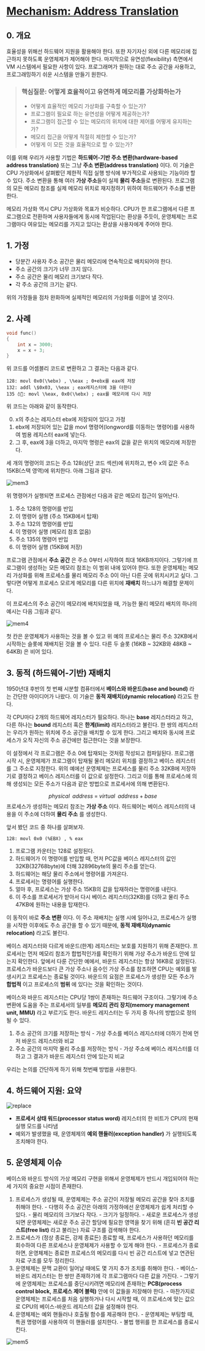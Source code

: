 # [Mechanism: Address Translation](https://pages.cs.wisc.edu/~remzi/OSTEP/Korean/15-vm-mechanism.pdf)

## 0. 개요

효율성을 위해선 하드웨어 지원을 활용해야 한다. 또한 자기자신 외에 다른 메모리에 접근하지 못하도록 운영체제가 제어해야 한다. 마지막으로 유연성(flexibility) 측면에서 VM 시스템에서 필요한 사항이 있다. 프로그래머가 원하는 대로 주소 공간을 사용하고, 프로그래밍하기 쉬운 시스템을 만들기 원한다.

> ### 핵심질문: 어떻게 효율적이고 유연하게 메모리를 가상화하는가
> - 어떻게 효율적인 메모리 가상화를 구축할 수 있는가?
> - 프로그램이 필요로 하는 유연성을 어떻게 제공하는가?
> - 프로그램이 접근할 수 있는 메모리의 위치에 대한 제어를 어떻게 유지하는가?
> - 메모리 접근을 어떻게 적절히 제한할 수 있는가?
> - 어떻게 이 모든 것을 효율적으로 할 수 있는가?

이를 위해 우리가 사용할 기법은 **하드웨어-기반 주소 변환(hardware-based address translation)** 또는 그냥 **주소 변환(address translation)** 이다. 이 기술은 CPU 가상화에서 살펴봤던 제한적 직접 실행 방식에 부가적으로 사용되는 기능이라 할 수 있다. 주소 변환을 통해 여러 **가상 주소**들이 실제 **물리 주소**들로 변환된다. 프로그램의 모든 메모리 참조를 실제 메모리 위치로 재지정하기 위하여 하드웨어가 주소를 변환한다.

메모리 가상화 역시 CPU 가상화와 목표가 비슷하다. CPU가 한 프로그램에서 다른 프로그램으로 전환하며 사용자들에게 동시에 작업된다는 환상을 주듯이, 운영체제는 프로그램마다 여유있는 메모리를 가지고 있다는 환상을 사용자에게 주어야 한다.

## 1. 가정

- 당분간 사용자 주소 공간은 물리 메모리에 연속적으로 배치되어야 한다.
- 주소 공간의 크기가 너무 크지 않다.
- 주소 공간은 물리 메모리 크기보다 작다.
- 각 주소 공간의 크기는 같다.

위의 가정들을 점차 완화하며 실제적인 메모리의 가상화를 이끌어 낼 것이다.

## 2. 사례

```c
void func()
{
	int x = 3000;
	x = x + 3;
}
```

위 코드를 어셈블리 코드로 변환하고 그 결과는 다음과 같다.

```assembly
128: movl 0x0(\%ebx) , \%eax ; 0+ebx를 eax에 저장
132: addl \$0x03, \%eax ; eax레지스터에 3을 더한다
޵݅⦽ 135: movl \%eax, 0x0(\%ebx) ; eax를 메모리에 다시 저장
```

위 코드는 아래와 같이 동작한다.

0. x의 주소는 레지스터 ebx에 저장되어 있다고 가정
1. ebx에 저장되어 있는 값을 movl 명령어(longword를 이동하는 명령어)를 사용하여 범용 레지스터 eax에 넣는다.
2. 그 후, eax에 3을 더하고, 마지막 명령은 eax의 값을 같은 위치의 메모리에 저장한다.

세 개의 명령어의 코드는 주소 128(상단 코드 섹션)에 위치하고, 변수 x의 값은 주소 15KB(스택 영역)에 위치한다. 아래 그림과 같다.

![mem3](img/mem3.png)

위 명령어가 실행되면 프로세스 관점에선 다음과 같은 메모리 접근이 일어난다.

1. 주소 128의 명령어를 반입
2. 이 명령어 실행 (주소 15KB에서 탑재)
3. 주소 132의 명령어를 반입
4. 이 명령어 실행 (메모리 참조 없음)
5. 주소 135의 명령어 반입
6. 이 명령어 실행 (15KB에 저장)

프로그램 관점에서 **주소 공간** 은 주소 0부터 시작하여 최대 16KB까지이다. 그렇기에 프로그램이 생성하는 모든 메모리 참조는 이 범위 내에 있어야 한다. 또한 운영체제는 메모리 가상화를 위해 프로세스를 물리 메모리 주소 0이 아닌 다른 곳에 위치시키고 싶다. 그렇다면 어떻게 프로세스 모르게 메모리를 다른 위치에 **재배치** 하느냐가 해결할 문제이다.

이 프로세스의 주소 공간이 메모리에 배치되었을 때, 가능한 물리 메모리 배치의 하나의 예시는 다음 그림과 같다. 

![mem4](img/mem4.png)

첫 칸은 운영체제가 사용하는 것을 볼 수 있고 위 예의 프로세스는 물리 주소 32KB에서 시작하는 슬롯에 재배치된 것을 볼 수 있다. 다른 두 슬롯 (16KB ~ 32KB와 48KB ~ 64KB) 은 비어 있다.

## 3. 동적 (하드웨어-기반) 재배치

1950년대 후반의 첫 번째 시분할 컴퓨터에서 **베이스와 바운드(base and bound)** 라는 간단한 아이디어가 나왔다. 이 기술은 **동적 재배치(dynamic relocation)** 라고도 한다.

각 CPU마다 2개의 하드웨어 레지스터가 필요하다. 하나는 **base** 레지스터라고 하고, 다른 하나는 **bound** 레지스터 혹은 **한계(limit)** 레지스터라고 불린다. 한 쌍의 레지스터는 우리가 원하는 위치에 주소 공간을 배치할 수 있게 한다. 그리고 배치와 동시에 프로세스가 오직 자신의 주소 공간에만 접근한다는 것을 보장한다. 

이 설정에서 각 프로그램은 주소 0에 탑재되는 것처럼 작성되고 컴파일된다. 프로그램 시작 시, 운영체제가 프로그램이 탑재될 물리 메모리 위치를 결정하고 베이스 레지스터를 그 주소로 지정한다. 위의 예에선 운영체제는 프로세스를 물리 주소 32KB에 저장하기로 결정하고 베이스 레지스터를 이 값으로 설정한다. 그리고 이를 통해 프로세스에 의해 생성되는 모든 주소가 다음과 같은 방법으로 프로세서에 의해 변환된다.

$$
physical\;\;address\;=\;virtual\;\;address\;+\;base
$$
프로세스가 생성하는 메모리 참조는 **가상 주소** 이다. 하드웨어는 베이스 레지스터의 내용을 이 주소에 더하여 **물리 주소** 를 생성한다. 

앞서 봤던 코드 중 하나를 살펴보자.

```assembly
128: movl 0x0 (%EBX) , % eax
```

1. 프로그램 카운터는 128로 설정된다. 
2. 하드웨어가 이 명령어를 반입할 때, 먼저 PC값을 베이스 레지스터의 값인 32KB(32768byte)에 더해 32896byte의 물리 주소를 얻는다. 
3. 하드웨어는 해당 물리 주소에서 명령어를 가져온다.
4. 프로세서는 명령어를 실행한다.
5. 얼마 후, 프로세스는 가상 주소 15KB의 값을 탑재하라는 명령어를 내린다.
6. 이 주소를 프로세서가 받아서 다시 베이스 레지스터(32KB)를 더하고 물리 주소 47KB에 원하는 내용을 탑재한다.

이 동작이 바로 **주소 변환** 이다. 이 주소 재배치는 실행 시에 일어나고, 프로세스가 실행을 시작한 이후에도 주소 공간을 할 수 있기 때문에, **동적 재배치(dynamic relocation)** 라고도 불린다.

베이스 레지스터와 다르게 바운드(한계) 레지스터는 보호를 지원하기 위해 존재한다. 프로세서는 먼저 메모리 참조가 합법적인가를 확인하기 위해 가상 주소가 바운드 안에 있는지 확인한다. 앞에서 다룬 간단한 예에서, 바운드 레지스터는 항상 16KB로 설정된다. 프로세스가 바운드보다 큰 가상 주소나 음수인 가상 주소를 참조하면 CPU는 예외를 발생시키고 프로세스는 종료될 것이다. 바운드의 요점은 프로세스가 생성한 모든 주소가 **합법적** 이고 프로세스의 **범위** 에 있다는 것을 확인하는 것이다.

베이스와 바운드 레지스터는 CPU당 1쌍이 존재하는 하드웨어 구조이다. 그렇기에 주소 변환에 도움을 주는 프로세서의 일부를 **메모리 관리 장치(memory management unit, MMU)** 라고 부르기도 한다. 바운드 레지스터는 두 가지 중 하나의 방법으로 정의될 수 있다.

1. 주소 공간의 크기를 저장하는 방식
		- 가상 주소를 베이스 레지스터에 더하기 전에 먼저 바운드 레지스터와 비교
2. 주소 공간의 마지막 물리 주소를 저장하는 방식
		- 가상 주소에 베이스 레지스터를 더하고 그 결과가 바운드 레지스터 안에 있는지 비교

우리는 논의를 간단하게 하기 위해 첫번째 방법을 사용한다.

## 4. 하드웨어 지원: 요약

![replace](img/replace.png)

- **프로세서 상태 워드(processor status word)** 레지스터의 한 비트가 CPU의 현재 실행 모드를 나타냄
- 예외가 발생했을 때, 운영체제의 **예외 핸들러(exception handler)** 가 실행되도록 조치해야 한다.

## 5. 운영체제 이슈

베이스와 바운드 방식의 가상 메모리 구현을 위해서 운영체제가 반드시 개입되어야 하는 세 가지의 중요한 시점이 존재한다.

1. 프로세스가 생성될 때, 운영체제는 주소 공간이 저장될 메모리 공간을 찾아 조치를 취해야 한다.
		- 다행히 주소 공간은 아래의 가정하에선 운영체제가 쉽게 처리할 수 있다.
			- 물리 메모리의 크기보다 작다.
			- 크기가 일정하다.
		- 새로운 프로세스가 생성되면 운영체제는 새로운 주소 공간 할당에 필요한 영역을 찾기 위해 (흔히 **빈 공간 리스트(free list)** 라고 불리는) 자료 구조를 검색해야 한다.
2. 프로세스가 (정상 종료든, 강제 종료든) 종료할 때, 프로세스가 사용하던 메모리를 회수하여 다른 프로세스나 운영체제가 사용할 수 있게 해야 한다.
		- 프로세스가 종료하면, 운영체제는 종료한 프로세스의 메모리를 다시 빈 공간 리스트에 넣고 연관된 자료 구조를 모두 정리한다.
3. 운영체제는 문맥 교환이 일어날 때에도 몇 가지 추가 조치를 취해야 한다.
		- 베이스-바운드 레지스터는 한 쌍만 존재하기에 각 프로그램마다 다른 값을 가진다.
		- 그렇기에 운영체제는 프로세스를 중단시키려면 메모리에 존재하는 **PCB(process control block, 프로세스 제어 블럭)** 안에 이 값들을 저장해야 한다.
		- 마찬가지로 운영체제는 프로세스를 처음 실행하거나 다시 시작할 때, 이 프로세스에 맞는 값으로 CPU의 베이스-바운드 레지스터 값을 설정해야 한다.
4. 운영체제는 예외 핸들러나 호출될 함수를 제공해야 한다.
		- 운영체제는 부팅할 때, 특권 명령어를 사용하여 이 핸들러를 설치한다.
		- 불법 행위를 한 프로세스를 종료시킨다.

![mem5](img/mem5.png)
